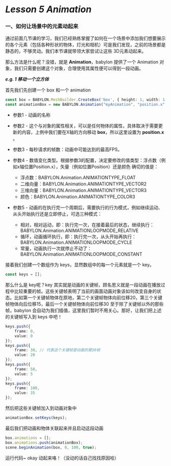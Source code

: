 # *Lesson 5 Animation*

### 一、如何让场景中的元素动起来

通过前面几节课的学习，我们已经熟练掌握了如何在一个场景中添加我们想要展示的各个元素（包括各种形状的物体，灯光和相机）可是我们发现，之前的场景都是静态的，不够灵动。我们本节课就带领大家尝试让这些 3D元素动起来。

那么方法是什么呢？没错，就是 **Animation**，babylon 提供了一个 Animation 对象，我们只需要创建这个对象，合理使用其属性便可以得到一段动画。

***e.g. 1 移动一个立方体***

首先我们先创建一个 box 和一个 animation

```typescript
const box = BABYLON.MeshBuilder.CreateBox('box', { height: 1, width: 1, depth: 1 }, scene);
const animationBox = new BABYLON.Animation("myAnimation", "position.x", 30, BABYLON.Animation.ANIMATIONTYPE_FLOAT, BABYLON.Animation.ANIMATIONLOOPMODE_CYCLE);
```

- 参数1 - 动画的名称
- 参数2 - 这个与对象的属性相关，可以是任何物体的属性，具体取决于需要更新的内容，上例中我们要在X轴的方向移动 **box**，所以这里设置为 **position.x** 。
- 参数3 - 每秒请求的帧数：动画中可能达到的最高FPS。
- 参数4 - 数值变化类型。根据参数3的配置，决定要修改的值类型：浮点数（例如x轴位置Position.x），矢量（例如位置Position）还是颜色 确切的值是：
  - 浮点数：BABYLON.Animation.ANIMATIONTYPE_FLOAT
  - 二维向量：BABYLON.Animation.ANIMATIONTYPE_VECTOR2
  - 三维向量：BABYLON.Animation.ANIMATIONTYPE_VECTOR3
  - 颜色：BABYLON.Animation.ANIMATIONTYPE_COLOR3

- 参数5 - 动画的在执行完一个周期后，需要执行的行为模式，例如继续运动、从头开始执行还是立即停止，可选三种模式：
  - 相对，相对运动，即：执行完一次，在接着最后的状态，继续执行：BABYLON.Animation.ANIMATIONLOOPMODE_RELATIVE
  - 循环，动画循环执行，即：执行完一次，从头开始再执行：BABYLON.Animation.ANIMATIONLOOPMODE_CYCLE
  - 常量，动画执行一次就停止不动了：BABYLON.Animation.ANIMATIONLOOPMODE_CONSTANT

接着我们创建一个数组作为 keys，显然数组中的每一个元素就是一个 key。

```typescript
const keys = [];
```

那么什么是 key呢？key 其实就是动画的关键帧，顾名思义就是一段动画在播放过程中比较重要的帧。这些关键帧表明了当前的画面动画对象该如何改变自身的状态。比如第一个关键帧物体在原地，第二个关键帧物体向前位移20，第三个关键帧物体向后位移15，最后一个关键帧物体向前位移30 至于除了关键帧以外的那些帧，babylon 会自动为我们插值，这里我们暂时不用关心。那好，让我们把上述的关键帧写入到 keys 中吧！

```typescript
keys.push({
    frame: 0,
    value: 0
});
keys.push({
    frame: 30, // 代表这个关键帧是动画的第30帧
    value: 20
});
keys.push({
    frame: 50, 
    value: 5
});
keys.push({
    frame: 100,
    value: 35
});
```

然后把这些关键帧加入到动画对象中

```typescript
animationBox.setKeys(keys);
```

最后我们把动画和物体关联起来并且启动这段动画

```typescript
box.animations = [];
box.animations.push(animationBox);
scene.beginAnimation(box, 0, 100, true);
```

运行代码~ okay 动起来咯！（没动的话自己找找原因哈）

